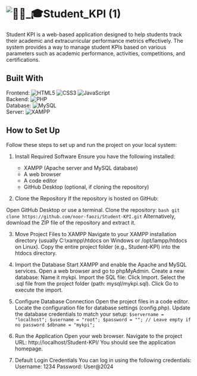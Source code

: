 # ![👩🏻_🎓Student_KPI (1)](https://github.com/user-attachments/assets/5771b8d8-882c-496d-be95-20ce81328959)

Student KPI is a web-based application designed to help students track their academic and extracurricular performance metrics effectively. The system provides a way to manage student KPIs based on various parameters such as academic performance, activities, competitions, and certifications.

## Built With
Frontend:
![HTML5](https://img.shields.io/badge/html5-%23E34F26.svg?style=for-the-badge&logo=html5&logoColor=white) 
![CSS3](https://img.shields.io/badge/css3-%231572B6.svg?style=for-the-badge&logo=css3&logoColor=white) 
![JavaScript](https://img.shields.io/badge/javascript-%23323330.svg?style=for-the-badge&logo=javascript&logoColor=%23F7DF1E)</br>
Backend: ![PHP](https://img.shields.io/badge/php-%23777BB4.svg?style=for-the-badge&logo=php&logoColor=white)</br>
Database: ![MySQL](https://img.shields.io/badge/mysql-4479A1.svg?style=for-the-badge&logo=mysql&logoColor=white)</br>
Server: ![XAMPP](https://img.shields.io/badge/Xampp-F37623?style=for-the-badge&logo=xampp&logoColor=white)</br>

## How to Set Up
Follow these steps to set up and run the project on your local system:

1. Install Required Software
   Ensure you have the following installed:
   - XAMPP (Apache server and MySQL database)
   - A web browser
   - A code editor
   - GitHub Desktop (optional, if cloning the repository)

2. Clone the Repository
   If the repository is hosted on GitHub:

Open GitHub Desktop or use a terminal.
Clone the repository:
`bash
git clone https://github.com/noor-faozi/Student-KPI.git`
Alternatively, download the ZIP file of the repository and extract it. 

3. Move Project Files to XAMPP
Navigate to your XAMPP installation directory (usually C:\xampp\htdocs on Windows or /opt/lampp/htdocs on Linux).
Copy the entire project folder (e.g., Student-KPI) into the htdocs directory.

4. Import the Database
Start XAMPP and enable the Apache and MySQL services.
Open a web browser and go to phpMyAdmin.
Create a new database:
Name it mykpi.
Import the SQL file:
Click Import.
Select the .sql file from the project folder (path: mysql/mykpi.sql).
Click Go to execute the import.

6. Configure Database Connection
Open the project files in a code editor.
Locate the configuration file for database settings (config.php).
Update the database credentials to match your setup:
`$servername = "localhost";
$username = "root";
$password = ""; // Leave empty if no password
$dbname = "mykpi";`

8. Run the Application
Open your web browser.
Navigate to the project URL:
http://localhost/Student-KPI/
You should see the application homepage.

10. Default Login Credentials
You can log in using the following credentials:
Username: 1234
Password: User@2024

